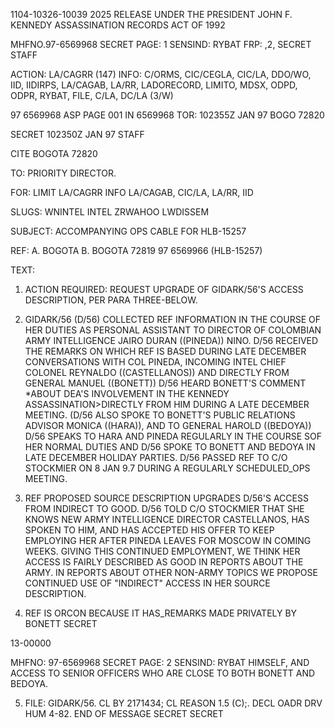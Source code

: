 1104-10326-10039 2025 RELEASE UNDER THE PRESIDENT JOHN F. KENNEDY ASSASSINATION RECORDS ACT OF 1992

MHFNO.97-6569968 SECRET PAGE: 1
SENSIND: RYBAT FRP: ,2,
SECRET STAFF

ACTION: LA/CAGRR (147) INFO: C/ORMS, CIC/CEGLA, CIC/LA, DDO/WO, IID,
IIDIRPS, LA/CAGAB, LA/RR, LADORECORD, LIMITO, MDSX, ODPD, ODPR, RYBAT,
FILE, C/LA, DC/LA (3/W)

97 6569968 ASP PAGE 001 IN 6569968
TOR: 102355Z JAN 97 BOGO 72820

SECRET 102350Z JAN 97 STAFF

CITE BOGOTA 72820

TO: PRIORITY DIRECTOR.

FOR: LIMIT LA/CAGRR INFO LA/CAGAB, CIC/LA, LA/RR, IID

SLUGS: WNINTEL INTEL ZRWAHOO LWDISSEM

SUBJECT: ACCOMPANYING OPS CABLE FOR HLB-15257

REF: A. BOGOTA
B. BOGOTA 72819 97 6569966 (HLB-15257)

TEXT:

1. ACTION REQUIRED: REQUEST UPGRADE OF GIDARK/56'S ACCESS
DESCRIPTION, PER PARA THREE-BELOW.

2. GIDARK/56 (D/56) COLLECTED REF INFORMATION IN THE COURSE OF
HER DUTIES AS PERSONAL ASSISTANT TO DIRECTOR OF COLOMBIAN ARMY
INTELLIGENCE JAIRO DURAN ((PINEDA)) NINO. D/56 RECEIVED THE REMARKS
ON WHICH REF IS BASED DURING LATE DECEMBER CONVERSATIONS WITH COL
PINEDA, INCOMING INTEL CHIEF COLONEL REYNALDO ((CASTELLANOS)) AND
DIRECTLY FROM GENERAL MANUEL ((BONETT)) D/56 HEARD BONETT'S COMMENT
*ABOUT DEA'S INVOLVEMENT IN THE KENNEDY ASSASSINATION>DIRECTLY FROM
HIM DURING A LATE DECEMBER MEETING. (D/56 ALSO SPOKE TO BONETT'S
PUBLIC RELATIONS ADVISOR MONICA ((HARA)), AND TO GENERAL HAROLD
((BEDOYA)) D/56 SPEAKS TO HARA AND PINEDA REGULARLY IN THE COURSE
SOF HER NORMAL DUTIES AND D/56 SPOKE TO BONETT AND BEDOYA IN LATE
DECEMBER HOLIDAY PARTIES. D/56 PASSED REF TO C/O STOCKMIER ON 8 JAN
9.7 DURING A REGULARLY SCHEDULED_OPS MEETING.

3. REF PROPOSED SOURCE DESCRIPTION UPGRADES D/56'S ACCESS FROM
INDIRECT TO GOOD. D/56 TOLD C/O STOCKMIER THAT SHE KNOWS NEW ARMY
INTELLIGENCE DIRECTOR CASTELLANOS, HAS SPOKEN TO HIM, AND HAS
ACCEPTED HIS OFFER TO KEEP EMPLOYING HER AFTER PINEDA LEAVES FOR
MOSCOW IN COMING WEEKS. GIVING THIS CONTINUED EMPLOYMENT, WE THINK
HER ACCESS IS FAIRLY DESCRIBED AS GOOD IN REPORTS ABOUT THE ARMY. IN
REPORTS ABOUT OTHER NON-ARMY TOPICS WE PROPOSE CONTINUED USE OF
"INDIRECT" ACCESS IN HER SOURCE DESCRIPTION.

4. REF IS ORCON BECAUSE IT HAS_REMARKS MADE PRIVATELY BY BONETT
SECRET

13-00000

MHFNO: 97-6569968 SECRET PAGE: 2
SENSIND: RYBAT
HIMSELF, AND ACCESS TO SENIOR OFFICERS WHO ARE CLOSE TO BOTH BONETT
AND BEDOYA.

5. FILE: GIDARK/56. CL BY 2171434; CL REASON 1.5 (C);. DECL
OADR DRV HUM 4-82.
END OF MESSAGE
SECRET
SECRET

